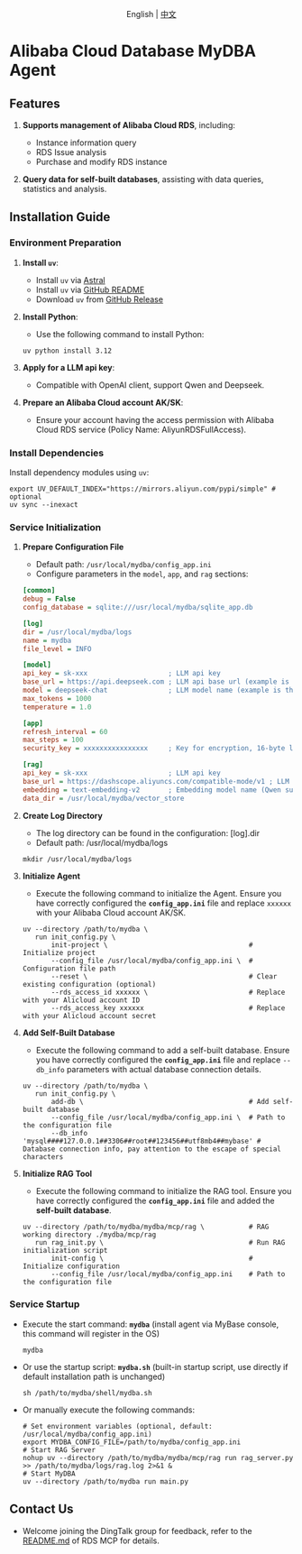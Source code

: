 <p align="center">English | <a href="./README_CN.md">中文</a><br></p>

# Alibaba Cloud Database MyDBA Agent

## Features

1. **Supports management of Alibaba Cloud RDS**, including:
   - Instance information query
   - RDS Issue analysis
   - Purchase and modify RDS instance

2. **Query data for self-built databases**, assisting with data queries, statistics and analysis.

## Installation Guide

### Environment Preparation

1. **Install `uv`**:
   - Install `uv` via [Astral](https://docs.astral.sh/uv/getting-started/installation/)
   - Install `uv` via [GitHub README](https://github.com/astral-sh/uv#installation)
   - Download `uv` from [GitHub Release](https://github.com/astral-sh/uv/releases)

2. **Install Python**:
   - Use the following command to install Python:

   ```shell
   uv python install 3.12
   ```

3. **Apply for a LLM api key**:
   - Compatible with OpenAI client, support Qwen and Deepseek.

4. **Prepare an Alibaba Cloud account AK/SK**:
   - Ensure your account having the access permission with Alibaba Cloud RDS service (Policy Name: AliyunRDSFullAccess).

### Install Dependencies

Install dependency modules using `uv`:

```shell
export UV_DEFAULT_INDEX="https://mirrors.aliyun.com/pypi/simple" # optional
uv sync --inexact
```

### Service Initialization

1. **Prepare Configuration File**
   - Default path: `/usr/local/mydba/config_app.ini`
   - Configure parameters in the `model`, `app`, and `rag` sections:

   ```ini
   [common]
   debug = False
   config_database = sqlite:///usr/local/mydba/sqlite_app.db

   [log]
   dir = /usr/local/mydba/logs
   name = mydba
   file_level = INFO

   [model]
   api_key = sk-xxx                    ; LLM api key
   base_url = https://api.deepseek.com ; LLM api base url (example is the model address of Deepseek)
   model = deepseek-chat               ; LLM model name (example is the model name of Deepseek)
   max_tokens = 1000
   temperature = 1.0

   [app]
   refresh_interval = 60
   max_steps = 100
   security_key = xxxxxxxxxxxxxxxx     ; Key for encryption, 16-byte length, for internal data protection

   [rag]
   api_key = sk-xxx                    ; LLM api key
   base_url = https://dashscope.aliyuncs.com/compatible-mode/v1 ; LLM api base url (example is the model address of Qwen)
   embedding = text-embedding-v2       ; Embedding model name (Qwen supports embedding api calls)
   data_dir = /usr/local/mydba/vector_store
   ```

2. **Create Log Directory**
   - The log directory can be found in the configuration: [log].dir
   - Default path: /usr/local/mydba/logs

   ```shell
   mkdir /usr/local/mydba/logs
   ```

3. **Initialize Agent**
   - Execute the following command to initialize the Agent. Ensure you have correctly configured the **`config_app.ini`** file and replace `xxxxxx` with your Alibaba Cloud account AK/SK.

   ```shell
   uv --directory /path/to/mydba \
      run init_config.py \
          init-project \                                   # Initialize project
          --config_file /usr/local/mydba/config_app.ini \  # Configuration file path
          --reset \                                        # Clear existing configuration (optional)
          --rds_access_id xxxxxx \                         # Replace with your Alicloud account ID
          --rds_access_key xxxxxx                          # Replace with your Alicloud account secret
   ```

4. **Add Self-Built Database**
   - Execute the following command to add a self-built database. Ensure you have correctly configured the **`config_app.ini`** file and replace `--db_info` parameters with actual database connection details.

   ```shell
   uv --directory /path/to/mydba \
      run init_config.py \
          add-db \                                         # Add self-built database
          --config_file /usr/local/mydba/config_app.ini \  # Path to the configuration file
          --db_info 'mysql####127.0.0.1##3306##root##123456##utf8mb4##mybase' # Database connection info, pay attention to the escape of special characters
   ```

5. **Initialize RAG Tool**
   - Execute the following command to initialize the RAG tool. Ensure you have correctly configured the **`config_app.ini`** file and added the **self-built database**.

   ```shell
   uv --directory /path/to/mydba/mydba/mcp/rag \           # RAG working directory ./mydba/mcp/rag
      run rag_init.py \                                    # Run RAG initialization script
          init-config \                                    # Initialize configuration
          --config_file /usr/local/mydba/config_app.ini    # Path to the configuration file
   ```

### Service Startup

- Execute the start command: **`mydba`** (install agent via MyBase console, this command will register in the OS)

  ```shell
  mydba
  ```

- Or use the startup script: **`mydba.sh`** (built-in startup script, use directly if default installation path is unchanged)

  ```shell
  sh /path/to/mydba/shell/mydba.sh
  ```

- Or manually execute the following commands:

  ```shell
  # Set environment variables (optional, default: /usr/local/mydba/config_app.ini)
  export MYDBA_CONFIG_FILE=/path/to/mydba/config_app.ini
  # Start RAG Server
  nohup uv --directory /path/to/mydba/mydba/mcp/rag run rag_server.py >> /path/to/mydba/logs/rag.log 2>&1 &
  # Start MyDBA
  uv --directory /path/to/mydba run main.py
  ```

## Contact Us

- Welcome joining the DingTalk group for feedback, refer to the <a href="../../README.md">README.md</a> of RDS MCP for details.